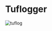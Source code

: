 # Tuflogger
![tuflog](https://user-images.githubusercontent.com/112339903/228081368-68c14721-fcf5-4876-9bb6-32a9a9dcebdd.png)
